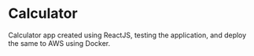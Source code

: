 # Calculator
Calculator app created using ReactJS, testing the application, and deploy the same to AWS using Docker.
